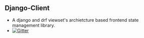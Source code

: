 ## Django-Client

- A django and drf viewset's archietcture based frontend state management library.
- [![Gitter](https://badges.gitter.im/djangoclient/community.svg)](https://gitter.im/djangoclient/community?utm_source=badge&utm_medium=badge&utm_campaign=pr-badge)
